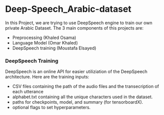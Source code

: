 # Deep-Speech_Arabic-dataset

 In this Project, we are trying to use DeepSpeech engine to train our own private Arabic Dataset. The 3 main components of this projects are:
 - Preprocessing (Khaled Osama)
 - Language Model (Omar Khaled)
 - DeepSpeech training (Moustafa Elsayed)



### DeepSpeech Training
DeepSpeech is an online API for easier utiliziation of the DeepSpeech architecture. Here are the training inputs:
- CSV files containing the path of the audio files and the transecription of each utterance
- alphabet.txt containing all the unique characters used in the dataset.
- paths for checkpoints, model, and summary (for tensorboardX).
- optional flags to set hyperparameters.


